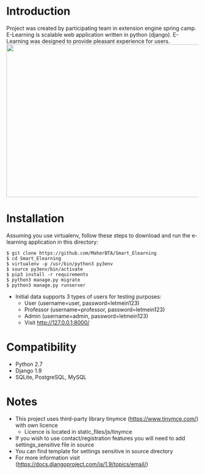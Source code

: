 ﻿# Introduction
Project was created by participating team in extension engine spring camp.
E-Learning is scalable web application written in python (django).
E-Learning was designed to provide pleasant experience for users.
<img src="https://drive.google.com/file/d/1EtR-Tf49vKcasI8UT5tqnc0f3yRhA4-C/view?usp=sharing" width="720" height="400">
# Installation
Assuming you use virtualenv, follow these steps to download and run the
e-learning application in this directory:

    $ git clone https://github.com/MaherBTA/Smart_Elearning
    $ cd Smart_Elearning
    $ virtualenv -p /usr/bin/python3 py3env
    $ source py3env/bin/activate
    $ pip3 install -r requirements
    $ python3 manage.py migrate
    $ python3 manage.py runserver

* Initial data supports 3 types of users for testing purposes:
    * User (username=user, password=letmein123)
    * Professor (username=professor, password=letmein123)
    * Admin (username=admin, password=letmein123)
    * Visit http://127.0.0.1:8000/

# Compatibility
* Python 2.7
* Django 1.9
* SQLite, PostgreSQL, MySQL

# Notes
* This project uses third-party library tinymce (https://www.tinymce.com/) with own licence
    * Licence is located in static_files/js/tinymce
* If you wish to use contact/registration features you will need to add settings_sensitive file in source
*	You can find template for settings sensitive in source directory
*	For more information visit (https://docs.djangoproject.com/ja/1.9/topics/email/)
